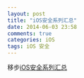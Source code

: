 ```yaml
---
layout: post
title: "iOS安全系列汇总"
date: 2014-06-03 23:58
comments: true
categories: iOS
tags: iOS 安全
---
```


移步[iOS安全系列汇总](http://esoftmobile.com/2014/02/14/ios-security/)